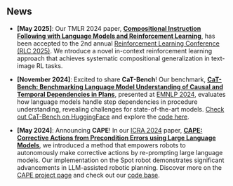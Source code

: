 ## News

- **[May 2025]**: Our TMLR 2024 paper, [**Compositional Instruction Following with Language Models and Reinforcement Learning**](https://arxiv.org/abs/2501.12539), has been accepted to the 2nd annual [Reinforcement Learning Conference (RLC 2025)](https://rl-conference.cc). We ntroduce a novel in-context reinforcement learning approach that achieves systematic compositional generalization in text-image RL tasks.

- **[November 2024]**: Excited to share **CaT-Bench**! Our benchmark, [**CaT-Bench: Benchmarking Language Model Understanding of Causal and Temporal Dependencies in Plans**](http://www.arxiv.org/abs/2406.15823), presented at [EMNLP 2024](https://2024.emnlp.org/), evaluates how language models handle step dependencies in procedure understanding, revealing challenges for state-of-the-art models. [Check out CaT-Bench on HuggingFace](https://huggingface.co/datasets/vanyacohen/CaT-Bench) and explore the [code here](https://github.com/StonyBrookNLP/CaT-Bench).

<!-- - **[August 2024]**: We've presented [**A Survey of Robotic Language Grounding: Tradeoffs between Symbols and Embeddings**](http://www.arxiv.org/abs/2405.13245) in the [IJCAI 2024: Survey Track](https://ijcai24.org/call-for-papers-survey-track/)! This paper explores the trade-offs in robotic language grounding between symbolic and vector-space representations, with insights into interpretability, generalizability, and scalability. Read more on the [blog](https://h2r.cs.brown.edu/a-survey-of-robotic-language-grounding-tradeoffs-between-symbols-and-embeddings/). -->

- **[May 2024]**: Announcing **CAPE**! In our [ICRA 2024](https://2024.ieee-icra.org/) paper, [**CAPE: Corrective Actions from Precondition Errors using Large Language Models**](http://www.arxiv.org/abs/2211.09935), we introduced a method that empowers robots to autonomously make corrective actions by re-prompting large language models. Our implementation on the Spot robot demonstrates significant advancements in LLM-assisted robotic planning. Discover more on the [CAPE project page](https://shreyas-s-raman.github.io/CAPE/) and check out our [code base](https://shreyas-s-raman.github.io/CAPE/).